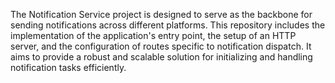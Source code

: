 The Notification Service project is designed to serve as the backbone for sending notifications across different platforms. This repository includes the implementation of the application's entry point, the setup of an HTTP server, and the configuration of routes specific to notification dispatch. It aims to provide a robust and scalable solution for initializing and handling notification tasks efficiently.